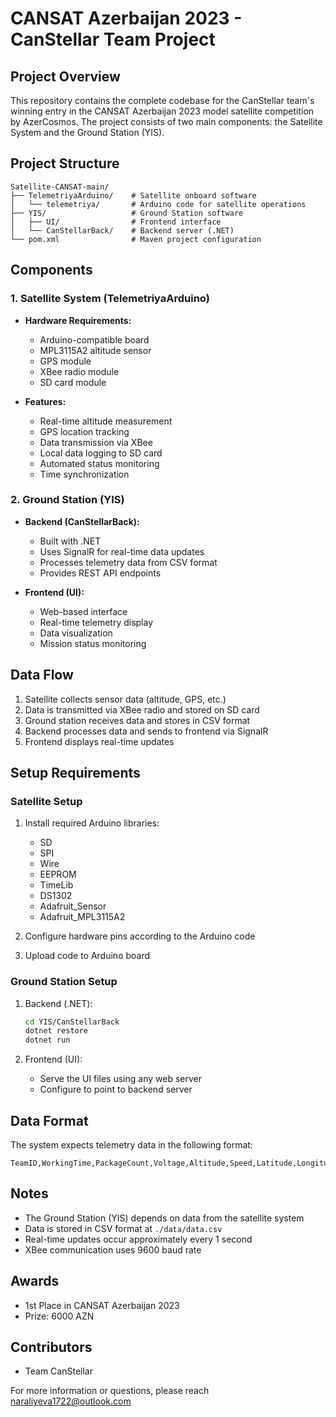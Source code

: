 # CANSAT Azerbaijan 2023 - CanStellar Team Project

## Project Overview
This repository contains the complete codebase for the CanStellar team's winning entry in the CANSAT Azerbaijan 2023 model satellite competition by AzerCosmos. The project consists of two main components: the Satellite System and the Ground Station (YIS).

## Project Structure
```
Satellite-CANSAT-main/
├── TelemetriyaArduino/    # Satellite onboard software
│   └── telemetriya/       # Arduino code for satellite operations
├── YIS/                   # Ground Station software
│   ├── UI/                # Frontend interface
│   └── CanStellarBack/    # Backend server (.NET)
└── pom.xml                # Maven project configuration
```

## Components

### 1. Satellite System (TelemetriyaArduino)
- **Hardware Requirements:**
  - Arduino-compatible board
  - MPL3115A2 altitude sensor
  - GPS module
  - XBee radio module
  - SD card module
  
- **Features:**
  - Real-time altitude measurement
  - GPS location tracking
  - Data transmission via XBee
  - Local data logging to SD card
  - Automated status monitoring
  - Time synchronization

### 2. Ground Station (YIS)
- **Backend (CanStellarBack):**
  - Built with .NET
  - Uses SignalR for real-time data updates
  - Processes telemetry data from CSV format
  - Provides REST API endpoints

- **Frontend (UI):**
  - Web-based interface
  - Real-time telemetry display
  - Data visualization
  - Mission status monitoring

## Data Flow
1. Satellite collects sensor data (altitude, GPS, etc.)
2. Data is transmitted via XBee radio and stored on SD card
3. Ground station receives data and stores in CSV format
4. Backend processes data and sends to frontend via SignalR
5. Frontend displays real-time updates

## Setup Requirements

### Satellite Setup
1. Install required Arduino libraries:
   - SD
   - SPI
   - Wire
   - EEPROM
   - TimeLib
   - DS1302
   - Adafruit_Sensor
   - Adafruit_MPL3115A2

2. Configure hardware pins according to the Arduino code
3. Upload code to Arduino board

### Ground Station Setup
1. Backend (.NET):
   ```bash
   cd YIS/CanStellarBack
   dotnet restore
   dotnet run
   ```

2. Frontend (UI):
   - Serve the UI files using any web server
   - Configure to point to backend server

## Data Format
The system expects telemetry data in the following format:
```csv
TeamID,WorkingTime,PackageCount,Voltage,Altitude,Speed,Latitude,Longitude,SeparationTime,VideoDuration
```

## Notes
- The Ground Station (YIS) depends on data from the satellite system
- Data is stored in CSV format at `./data/data.csv`
- Real-time updates occur approximately every 1 second
- XBee communication uses 9600 baud rate

## Awards
- 1st Place in CANSAT Azerbaijan 2023
- Prize: 6000 AZN

## Contributors
- Team CanStellar

For more information or questions, please reach naraliyeva1722@outlook.com
